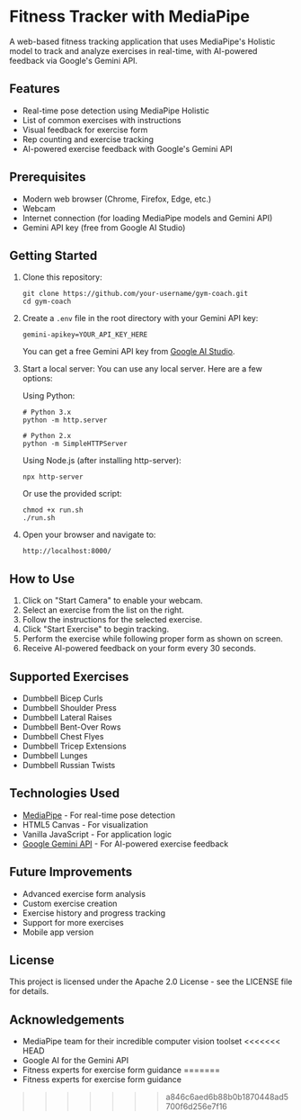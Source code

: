 # Fitness Tracker with MediaPipe

A web-based fitness tracking application that uses MediaPipe's Holistic model to track and analyze exercises in real-time, with AI-powered feedback via Google's Gemini API.

## Features

- Real-time pose detection using MediaPipe Holistic
- List of common exercises with instructions
- Visual feedback for exercise form
- Rep counting and exercise tracking
- AI-powered exercise feedback with Google's Gemini API

## Prerequisites

- Modern web browser (Chrome, Firefox, Edge, etc.)
- Webcam
- Internet connection (for loading MediaPipe models and Gemini API)
- Gemini API key (free from Google AI Studio)

## Getting Started

1. Clone this repository:
   ```
   git clone https://github.com/your-username/gym-coach.git
   cd gym-coach
   ```

2. Create a `.env` file in the root directory with your Gemini API key:
   ```
   gemini-apikey=YOUR_API_KEY_HERE
   ```
   
   You can get a free Gemini API key from [Google AI Studio](https://aistudio.google.com/).

3. Start a local server:
   You can use any local server. Here are a few options:

   Using Python:
   ```
   # Python 3.x
   python -m http.server
   
   # Python 2.x
   python -m SimpleHTTPServer
   ```

   Using Node.js (after installing http-server):
   ```
   npx http-server
   ```
   
   Or use the provided script:
   ```
   chmod +x run.sh
   ./run.sh
   ```

4. Open your browser and navigate to:
   ```
   http://localhost:8000/
   ```

## How to Use

1. Click on "Start Camera" to enable your webcam.
2. Select an exercise from the list on the right.
3. Follow the instructions for the selected exercise.
4. Click "Start Exercise" to begin tracking.
5. Perform the exercise while following proper form as shown on screen.
6. Receive AI-powered feedback on your form every 30 seconds.

## Supported Exercises

- Dumbbell Bicep Curls
- Dumbbell Shoulder Press
- Dumbbell Lateral Raises
- Dumbbell Bent-Over Rows
- Dumbbell Chest Flyes
- Dumbbell Tricep Extensions
- Dumbbell Lunges
- Dumbbell Russian Twists

## Technologies Used

- [MediaPipe](https://mediapipe.dev/) - For real-time pose detection
- HTML5 Canvas - For visualization
- Vanilla JavaScript - For application logic
- [Google Gemini API](https://ai.google.dev/) - For AI-powered exercise feedback

## Future Improvements

- Advanced exercise form analysis
- Custom exercise creation
- Exercise history and progress tracking
- Support for more exercises
- Mobile app version

## License

This project is licensed under the Apache 2.0 License - see the LICENSE file for details.

## Acknowledgements

- MediaPipe team for their incredible computer vision toolset
<<<<<<< HEAD
- Google AI for the Gemini API
- Fitness experts for exercise form guidance 
=======
- Fitness experts for exercise form guidance 
>>>>>>> a846c6aed6b88b0b1870448ad5700f6d256e7f16
